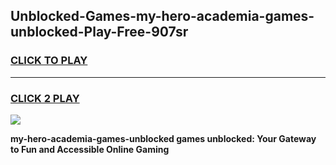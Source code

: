 
## Unblocked-Games-my-hero-academia-games-unblocked-Play-Free-907sr
<h3>
<a href="https://premium76.site?title=my-hero-academia-games-unblocked&ref=10A">CLICK TO PLAY</a></h3>
<hr>

<h3>
<a href="https://premium76.site?title=my-hero-academia-games-unblocked&ref=10A">CLICK 2 PLAY</a>
  
</h3>

<a href="https://premium76.site?title=my-hero-academia-games-unblocked&ref=10A"><img src="https://clearcache.store/games.png"></a>


**my-hero-academia-games-unblocked games unblocked: Your Gateway to Fun and Accessible Online Gaming**
